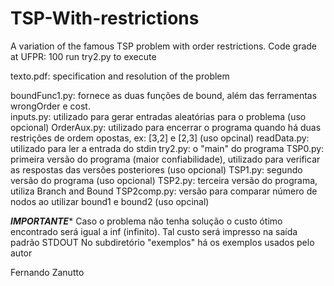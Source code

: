 # TSP-With-restrictions
A variation of the famous TSP problem with order restrictions.
Code grade at UFPR: 100
run try2.py to execute

texto.pdf: specification and resolution of the problem

boundFunc1.py: fornece as duas funções de bound, além das ferramentas wrongOrder e cost.<br/>
inputs.py: utilizado para gerar entradas aleatórias para o problema (uso opcional)
OrderAux.py: utilizado para encerrar o programa quando há duas restrições de ordem opostas, ex: [3,2] e [2,3] (uso opcinal)
readData.py: utilizado para ler a entrada do stdin
try2.py: o "main" do programa
TSP0.py: primeira versão do programa (maior confiabilidade), utilizado para verificar as respostas das versões posteriores (uso opcional)
TSP1.py: segundo versão do programa (uso opcional)
TSP2.py: terceira versão do programa, utiliza Branch and Bound
TSP2comp.py: versão para comparar número de nodos ao utilizar bound1 e bound2 (uso opcinal)

*****IMPORTANTE******
Caso o problema não tenha solução o custo ótimo encontrado será igual a inf (infinito). Tal custo será impresso na saída padrão STDOUT
No subdiretório "exemplos" há os exemplos usados pelo autor

Fernando Zanutto
